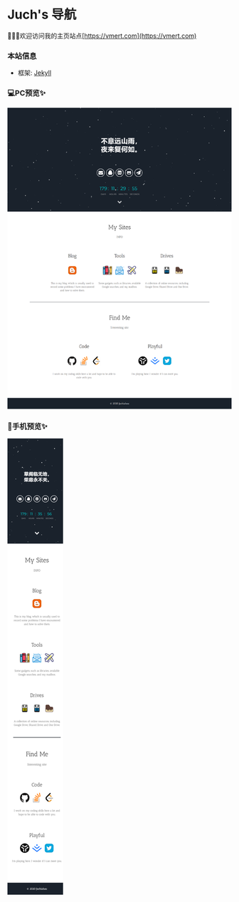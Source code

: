 # Juch's 导航

🎉🎉🎉欢迎访问我的主页站点[https://vmert.com](https://vmert.com)

### 本站信息

- 框架: [Jekyll](http://jekyllcn.com/)

### 💻PC预览✨

![Index](img/index.webp)

### 📱手机预览✨

![Index for mobile](img/index-mobile.webp)